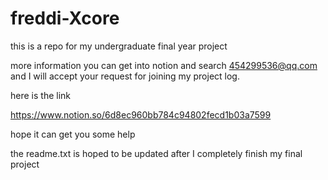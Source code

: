 # freddi-Xcore
this is a repo for my undergraduate final year project

more information you can get into notion and search 454299536@qq.com and I will accept your request for joining my project log.

here is the link 

https://www.notion.so/6d8ec960bb784c94802fecd1b03a7599

hope it can get you some help

the readme.txt is hoped to be updated after I completely finish my final project 
